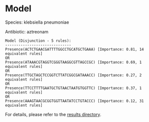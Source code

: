 
# Model

Species: klebsiella pneumoniae

Antibiotic: aztreonam

```
Model (Disjunction - 5 rules):
------------------------------
Presence(ACTCTGAACGATTTTGGCCTGCATGCTGAAA) [Importance: 0.81, 14 equivalent rules]
OR
Presence(ATAAACGTAGGTCGGGTAAGGCGTTAGCCGC) [Importance: 0.69, 1 equivalent rules]
OR
Presence(TTGCTAGCTCCGGTCTTATCGGCGATAAACC) [Importance: 0.27, 2 equivalent rules]
OR
Presence(TTCCTTTTGAATGCTGTAACTAATGTGGTTC) [Importance: 0.37, 1 equivalent rules]
OR
Presence(AAAGTAACGCGGTGGTTAATATCCTGTACCC) [Importance: 0.12, 31 equivalent rules]

```

For details, please refer to the [results directory](../../../../../results/scm_b/klebsiella+pneumoniae/aztreonam/repeat_2/).


